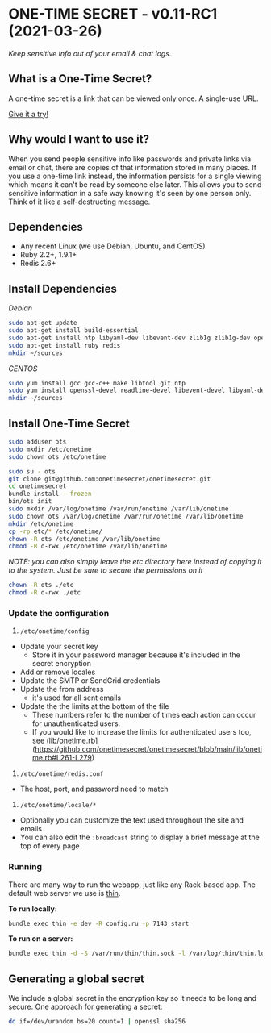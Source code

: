 # ONE-TIME SECRET - v0.11-RC1 (2021-03-26)

*Keep sensitive info out of your email & chat logs.*

## What is a One-Time Secret? ##

A one-time secret is a link that can be viewed only once. A single-use URL.

<a class="msg" href="https://onetimesecret.com/">Give it a try!</a>

## Why would I want to use it? ##

When you send people sensitive info like passwords and private links via email or chat, there are copies of that information stored in many places. If you use a one-time link instead, the information persists for a single viewing which means it can't be read by someone else later. This allows you to send sensitive information in a safe way knowing it's seen by one person only. Think of it like a self-destructing message.

## Dependencies

* Any recent Linux (we use Debian, Ubuntu, and CentOS)
* Ruby 2.2+, 1.9.1+
* Redis 2.6+

## Install Dependencies

*Debian*

```bash
sudo apt-get update
sudo apt-get install build-essential
sudo apt-get install ntp libyaml-dev libevent-dev zlib1g zlib1g-dev openssl libssl-dev libxml2 libreadline-gplv2-dev
sudo apt-get install ruby redis
mkdir ~/sources
```

*CENTOS*

```bash
sudo yum install gcc gcc-c++ make libtool git ntp
sudo yum install openssl-devel readline-devel libevent-devel libyaml-devel zlib-devel
mkdir ~/sources
```

## Install One-Time Secret

```bash
sudo adduser ots
sudo mkdir /etc/onetime
sudo chown ots /etc/onetime

sudo su - ots
git clone git@github.com:onetimesecret/onetimesecret.git
cd onetimesecret
bundle install --frozen
bin/ots init
sudo mkdir /var/log/onetime /var/run/onetime /var/lib/onetime
sudo chown ots /var/log/onetime /var/run/onetime /var/lib/onetime
mkdir /etc/onetime
cp -rp etc/* /etc/onetime/
chown -R ots /etc/onetime /var/lib/onetime
chmod -R o-rwx /etc/onetime /var/lib/onetime
```

*NOTE: you can also simply leave the etc directory here instead of copying it to the system. Just be sure to secure the permissions on it*

```bash
chown -R ots ./etc
chmod -R o-rwx ./etc
```

### Update the configuration

1. `/etc/onetime/config`
  * Update your secret key
    * Store it in your password manager because it's included in the secret encryption
  * Add or remove locales
  * Update the SMTP or SendGrid credentials
  * Update the from address
    * it's used for all sent emails
  * Update the the limits at the bottom of the file
    * These numbers refer to the number of times each action can occur for unauthenticated users.
    * If you would like to increase the limits for authenticated users too, see (lib/onetime.rb](https://github.com/onetimesecret/onetimesecret/blob/main/lib/onetime.rb#L261-L279)
1. `/etc/onetime/redis.conf`
  * The host, port, and password need to match
1. `/etc/onetime/locale/*`
  * Optionally you can customize the text used throughout the site and emails
  * You can also edit the `:broadcast` string to display a brief message at the top of every page

### Running

There are many way to run the webapp, just like any Rack-based app. The default web server we use is [thin](https://github.com/macournoyer/thin).

**To run locally:**

```bash
bundle exec thin -e dev -R config.ru -p 7143 start
```

**To run on a server:**

```bash
bundle exec thin -d -S /var/run/thin/thin.sock -l /var/log/thin/thin.log -P /var/run/thin/thin.pid -e prod -s 2 restart
```

## Generating a global secret

We include a global secret in the encryption key so it needs to be long and secure. One approach for generating a secret:

```bash
dd if=/dev/urandom bs=20 count=1 | openssl sha256
```

